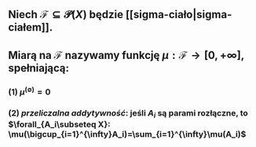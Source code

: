 ## Niech $\mathcal{F}\subseteq\mathcal{P}(X)$ będzie [[sigma-ciało|sigma-ciałem]].
## **Miarą na $\mathcal{F}$** nazywamy funkcję $\mu:\mathcal{F}\to[0,+\infty]$, spełniającą:
### (1) $\mu^(\emptyset)=0$
### (2) *przeliczalna addytywność*: jeśli $A_i$ są parami rozłączne, to $\forall_{A_i\subseteq X}: \mu(\bigcup_{i=1}^{\infty}A_i)=\sum_{i=1}^{\infty}\mu(A_i)$
